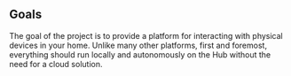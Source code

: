 ## Goals
The goal of the project is to provide a platform for interacting with physical devices in your home. Unlike many other platforms, first and foremost, everything should run locally and autonomously on the  Hub without the need for a cloud solution.



